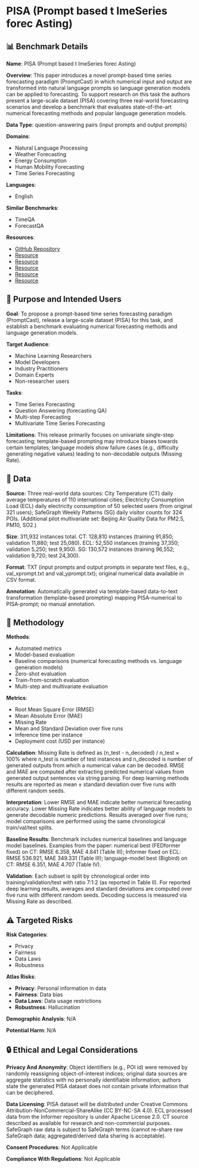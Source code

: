# PISA (Prompt based t ImeSeries forec Asting)

## 📊 Benchmark Details

**Name**: PISA (Prompt based t ImeSeries forec Asting)

**Overview**: This paper introduces a novel prompt-based time series forecasting paradigm (PromptCast) in which numerical input and output are transformed into natural language prompts so language generation models can be applied to forecasting. To support research on this task the authors present a large-scale dataset (PISA) covering three real-world forecasting scenarios and develop a benchmark that evaluates state-of-the-art numerical forecasting methods and popular language generation models.

**Data Type**: question-answering pairs (input prompts and output prompts)

**Domains**:
- Natural Language Processing
- Weather Forecasting
- Energy Consumption
- Human Mobility Forecasting
- Time Series Forecasting

**Languages**:
- English

**Similar Benchmarks**:
- TimeQA
- ForecastQA

**Resources**:
- [GitHub Repository](https://github.com/HaoUNSW/PISA)
- [Resource](https://arxiv.org/abs/2210.08964)
- [Resource](https://academic.udayton.edu/kissock/http/Weather/default.htm)
- [Resource](https://archive.ics.uci.edu/ml/datasets/ElectricityLoadDiagrams20112014)
- [Resource](https://docs.safegraph.com/docs/weekly-patterns#section-weekly-patterns-schemadata)
- [Resource](https://creativecommons.org/licenses/by-nc-sa/4.0/)

## 🎯 Purpose and Intended Users

**Goal**: To propose a prompt-based time series forecasting paradigm (PromptCast), release a large-scale dataset (PISA) for this task, and establish a benchmark evaluating numerical forecasting methods and language generation models.

**Target Audience**:
- Machine Learning Researchers
- Model Developers
- Industry Practitioners
- Domain Experts
- Non-researcher users

**Tasks**:
- Time Series Forecasting
- Question Answering (forecasting QA)
- Multi-step Forecasting
- Multivariate Time Series Forecasting

**Limitations**: This release primarily focuses on univariate single-step forecasting; template-based prompting may introduce biases towards certain templates; language models show failure cases (e.g., difficulty generating negative values) leading to non-decodable outputs (Missing Rate).

## 💾 Data

**Source**: Three real-world data sources: City Temperature (CT) daily average temperatures of 110 international cities; Electricity Consumption Load (ECL) daily electricity consumption of 50 selected users (from original 321 users); SafeGraph Weekly Patterns (SG) daily visitor counts for 324 POIs. (Additional pilot multivariate set: Beijing Air Quality Data for PM2.5, PM10, SO2.)

**Size**: 311,932 instances total. CT: 128,810 instances (training 91,850; validation 11,880; test 25,080). ECL: 52,550 instances (training 37,350; validation 5,250; test 9,950). SG: 130,572 instances (training 96,552; validation 9,720; test 24,300).

**Format**: TXT (input prompts and output prompts in separate text files, e.g., val_xprompt.txt and val_yprompt.txt); original numerical data available in CSV format.

**Annotation**: Automatically generated via template-based data-to-text transformation (template-based prompting) mapping PISA-numerical to PISA-prompt; no manual annotation.

## 🔬 Methodology

**Methods**:
- Automated metrics
- Model-based evaluation
- Baseline comparisons (numerical forecasting methods vs. language generation models)
- Zero-shot evaluation
- Train-from-scratch evaluation
- Multi-step and multivariate evaluation

**Metrics**:
- Root Mean Square Error (RMSE)
- Mean Absolute Error (MAE)
- Missing Rate
- Mean and Standard Deviation over five runs
- Inference time per instance
- Deployment cost (USD per instance)

**Calculation**: Missing Rate is defined as (n_test - n_decoded) / n_test × 100% where n_test is number of test instances and n_decoded is number of generated outputs from which a numerical value can be decoded. RMSE and MAE are computed after extracting predicted numerical values from generated output sentences via string parsing. For deep learning methods results are reported as mean ± standard deviation over five runs with different random seeds.

**Interpretation**: Lower RMSE and MAE indicate better numerical forecasting accuracy. Lower Missing Rate indicates better ability of language models to generate decodable numeric predictions. Results averaged over five runs; model comparisons are performed using the same chronological train/val/test splits.

**Baseline Results**: Benchmark includes numerical baselines and language model baselines. Examples from the paper: numerical best (FEDformer fixed) on CT: RMSE 6.358, MAE 4.841 (Table III); Informer fixed on ECL: RMSE 536.921, MAE 349.331 (Table III); language-model best (Bigbird) on CT: RMSE 6.351, MAE 4.707 (Table IV).

**Validation**: Each subset is split by chronological order into training/validation/test with ratio 7:1:2 (as reported in Table II). For reported deep learning results, averages and standard deviations are computed over five runs with different random seeds. Decoding success is measured via Missing Rate as described.

## ⚠️ Targeted Risks

**Risk Categories**:
- Privacy
- Fairness
- Data Laws
- Robustness

**Atlas Risks**:
- **Privacy**: Personal information in data
- **Fairness**: Data bias
- **Data Laws**: Data usage restrictions
- **Robustness**: Hallucination

**Demographic Analysis**: N/A

**Potential Harm**: N/A

## 🔒 Ethical and Legal Considerations

**Privacy And Anonymity**: Object identifiers (e.g., POI id) were removed by randomly reassigning object-of-interest indices; original data sources are aggregate statistics with no personally identifiable information; authors state the generated PISA dataset does not contain private information that can be deciphered.

**Data Licensing**: PISA dataset will be distributed under Creative Commons Attribution-NonCommercial-ShareAlike (CC BY-NC-SA 4.0). ECL processed data from the Informer repository is under Apache License 2.0. CT source described as available for research and non-commercial purposes. SafeGraph raw data is subject to SafeGraph terms (cannot re-share raw SafeGraph data; aggregated/derived data sharing is acceptable).

**Consent Procedures**: Not Applicable

**Compliance With Regulations**: Not Applicable
